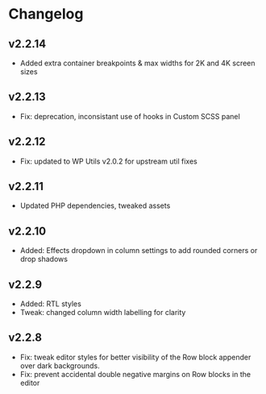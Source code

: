 # Changelog

## v2.2.14

- Added extra container breakpoints & max widths for 2K and 4K screen sizes

## v2.2.13

- Fix: deprecation, inconsistant use of hooks in Custom SCSS panel

## v2.2.12

- Fix: updated to WP Utils v2.0.2 for upstream util fixes

## v2.2.11

- Updated PHP dependencies, tweaked assets

## v2.2.10

- Added: Effects dropdown in column settings to add rounded corners or drop shadows

## v2.2.9

- Added: RTL styles
- Tweak: changed column width labelling for clarity

## v2.2.8

- Fix: tweak editor styles for better visibility of the Row block appender over dark backgrounds.
- Fix: prevent accidental double negative margins on Row blocks in the editor
